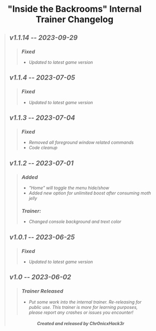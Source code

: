 # <center> "Inside the Backrooms" Internal Trainer Changelog </center>
>## ***v1.1.14 -- 2023-09-29***
>>### ***Fixed***
>>+ *Updated to latest game version*
>## ***v1.1.4 -- 2023-07-05***
>>### ***Fixed***
>>+ *Updated to latest game version*
>## ***v1.1.3 -- 2023-07-04***
>>### ***Fixed***
>>+ *Removed all foreground window related commands*
>>+ *Code cleanup*
>## ***v1.1.2 -- 2023-07-01***
>>### ***Added***
>>+ *"Home" will toggle the menu hide/show*
>>+ *Added new option for unlimited boost after consuming moth jelly*
>>### ***Trainer:***
>>+ *Changed console background and trext color*
>## ***v1.0.1 -- 2023-06-25***
>>### ***Fixed***
>>+ *Updated to latest game version*
>## ***v1.0 -- 2023-06-02***
>>### ***Trainer Released***
>>+ *Put some work into the internal trainer. Re-releasing for public use. This trainer is more for learning purposes, please report any crashes or issues you encounter!*
>###### <center> ***Created and released by Chr0nicxHack3r*** </center>
